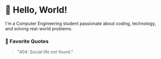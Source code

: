 # 👋 Hello, World!
I'm a Computer Engineering student passionate about coding, technology, and solving real-world problems.  


### 💬 Favorite Quotes
> "404: Social life not found."
